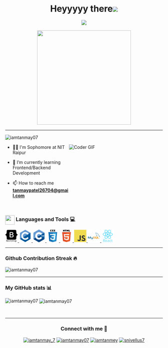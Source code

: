 <!-- <img align="right" alt="GIF" height="70px" src="https://media.giphy.com/media/du3J3cXyzhj75IOgvA/giphy.gif" /> -->
<h1 align='center'> Heyyyyy there<img src = "https://raw.githubusercontent.com/MartinHeinz/MartinHeinz/master/wave.gif" width = 30px> </h1>
<p align='center'>
<img src="https://readme-typing-svg.herokuapp.com?color=%2336BCF7&size=25&center=true&vCenter=true&width=433&height=75&lines=it's+me....Tanmay👋;IT+undergraduate🎓;Cooking+Projects;At+times+i+do+LeetCode👾;%40iamtanmay07">
</p>
<p align='center'>
<img src="https://media.giphy.com/media/QvpqTCiEcwtvx6wwJK/giphy.gif" width="300" height="300" frameBorder="0" class="giphy-embed" allowFullScreen></img></p>
<hr>
<p align='left'>
 <img src="https://komarev.com/ghpvc/?username=iamtanmay07&label=Profile%20views&color=0e75b6&style=flat" alt="iamtanmay07" />&nbsp;&nbsp;&nbsp;&nbsp;
<!--  <a href="https://twitter.com/iamtanmay_7" target="blank"><img src="https://img.shields.io/twitter/follow/iamtanmay_7?logo=twitter&style=for-the-badge" alt="iamtanmay_7" /></a>&nbsp;&nbsp;&nbsp;&nbsp; -->
<!-- <img src="https://visitor-badge.glitch.me/badge?page_id=iamtanmay07.visitor-badge"> -->
</p>
<!-- <br> -->
<!-- <h1 align="center">Hey there,it's me... Tanmay</h1> -->
<img alt="Coder GIF" height=200 width=300 src="https://images.squarespace-cdn.com/content/v1/5769fc401b631bab1addb2ab/1541580611624-TE64QGKRJG8SWAIUS7NS/ke17ZwdGBToddI8pDm48kPoswlzjSVMM-SxOp7CV59BZw-zPPgdn4jUwVcJE1ZvWQUxwkmyExglNqGp0IvTJZamWLI2zvYWH8K3-s_4yszcp2ryTI0HqTOaaUohrI8PI6FXy8c9PWtBlqAVlUS5izpdcIXDZqDYvprRqZ29Pw0o/coding-freak.gif" align = 'right'/>

  - 👨‍🎓 I'm Sophomore at NIT Raipur

  - 🌱 I’m currently learning Frontend/Backend Development

  - 📫 How to reach me **tanmaypatel26704@gmail.com**
  
<br>

<!-- languages and tools -->
  ### <img src="https://media2.giphy.com/media/QssGEmpkyEOhBCb7e1/giphy.gif?cid=ecf05e47a0n3gi1bfqntqmob8g9aid1oyj2wr3ds3mg700bl&rid=giphy.gif" width="30px" height="30px" align='center'> Languages and Tools 💻
 
<p align="left"> <a href="https://getbootstrap.com" target="_blank" rel="noreferrer"> <img src="https://raw.githubusercontent.com/devicons/devicon/master/icons/bootstrap/bootstrap-plain-wordmark.svg" alt="bootstrap" width="40" height="40"/> </a> <a href="https://www.cprogramming.com/" target="_blank" rel="noreferrer"> <img src="https://raw.githubusercontent.com/devicons/devicon/master/icons/c/c-original.svg" alt="c" width="40" height="40"/> </a> <a href="https://www.w3schools.com/cpp/" target="_blank" rel="noreferrer"> <img src="https://raw.githubusercontent.com/devicons/devicon/master/icons/cplusplus/cplusplus-original.svg" alt="cplusplus" width="40" height="40"/> </a> <a href="https://www.w3schools.com/css/" target="_blank" rel="noreferrer"> <img src="https://raw.githubusercontent.com/devicons/devicon/master/icons/css3/css3-original-wordmark.svg" alt="css3" width="40" height="40"/> </a> <a href="https://www.w3.org/html/" target="_blank" rel="noreferrer"> <img src="https://raw.githubusercontent.com/devicons/devicon/master/icons/html5/html5-original-wordmark.svg" alt="html5" width="40" height="40"/> </a> <a href="https://developer.mozilla.org/en-US/docs/Web/JavaScript" target="_blank" rel="noreferrer"> <img src="https://raw.githubusercontent.com/devicons/devicon/master/icons/javascript/javascript-original.svg" alt="javascript" width="40" height="40"/> </a> <a href="https://www.mysql.com/" target="_blank" rel="noreferrer"> <img src="https://raw.githubusercontent.com/devicons/devicon/master/icons/mysql/mysql-original-wordmark.svg" alt="mysql" width="40" height="40"/> </a> <a href="https://reactjs.org/" target="_blank" rel="noreferrer"> <img src="https://raw.githubusercontent.com/devicons/devicon/master/icons/react/react-original-wordmark.svg" alt="react" width="40" height="40"/> </a> </p>
<hr>

### Github Contribution Streak 🔥 
<p><img src="https://github-readme-streak-stats.herokuapp.com/?user=iamtanmay07&" alt="iamtanmay07" align='center' /></p>
<hr>

### My GitHub stats 📊
<p><img align="left" src="https://github-readme-stats.vercel.app/api?username=iamtanmay07&show_icons=true&locale=en" alt="iamtanmay07" /></p>
<p>&nbsp;<img align="center" src="https://github-readme-stats.vercel.app/api/top-langs?username=iamtanmay07&show_icons=true&locale=en&layout=compact" alt="iamtanmay07" /></p>
<br>
<hr>

<!-- connect with me  -->
<h3 align="center"> Connect with me 🚀 </h3>
<p align="center">
<a href="https://twitter.com/iamtanmay_7" target="blank"><img align="center" src="https://raw.githubusercontent.com/rahuldkjain/github-profile-readme-generator/master/src/images/icons/Social/twitter.svg" alt="iamtanmay_7" height="30" width="40" /></a>
<a href="https://linkedin.com/in/iamtanmay07" target="blank"><img align="center" src="https://raw.githubusercontent.com/rahuldkjain/github-profile-readme-generator/master/src/images/icons/Social/linked-in-alt.svg" alt="iamtanmay07" height="30" width="40" /></a>
<a href="https://instagram.com/iamtanmey" target="blank"><img align="center" src="https://raw.githubusercontent.com/rahuldkjain/github-profile-readme-generator/master/src/images/icons/Social/instagram.svg" alt="iamtanmey" height="30" width="40" /></a>
<a href="https://www.leetcode.com/leviOsaaa" target="blank"><img align="center" src="https://raw.githubusercontent.com/rahuldkjain/github-profile-readme-generator/master/src/images/icons/Social/leet-code.svg" alt="snivellus7" height="30" width="40" /></a>
</p>

